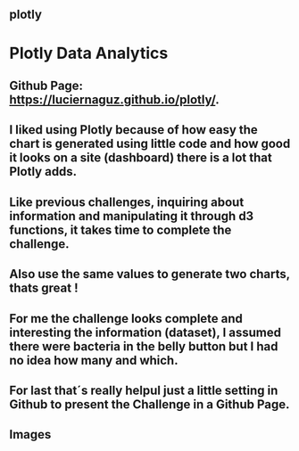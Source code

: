 ## plotly
# Plotly  Data Analytics
## Github Page:  https://luciernaguz.github.io/plotly/.

## I liked using Plotly because of how easy the chart is generated using little code and how good it looks on a site (dashboard) there is a lot that Plotly adds.
## Like previous challenges, inquiring about information and manipulating it through d3 functions, it takes time to complete the challenge.
## Also use the same values to generate two charts, thats great !
## For me the challenge looks complete and interesting the information (dataset), I assumed there were bacteria in the belly button but I had no idea how many and which.
## For last that´s really helpul just a little setting in Github to present the Challenge in a Github Page.
## Images 
